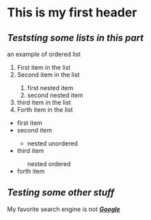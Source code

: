 <h1>
    This is my first header
    </h1>
    <h2><strong><em>
        Teststing some lists in this part
        </h2></em></strong>
        <p>an example of ordered list
            </p>
        <ol>
            <li>First item in the list</li>
            <li>Second item in the list</li>
                <ol>
                    <li>first nested item</li>
                    <li>second nested item</li>
                </ol>
            <li>third item in the list</li>
            <li>Forth item in the list</li>
            </ol>
        <ul>
            <li>first item</li>
            <li>second item</li>
                <ul>
                    <li>nested unordered</li>
                </ul>
            <li>third item</li>
                <ol>nested ordered</ol>
            <li>forth item</li>
        </ul>
    <h2><strong><em>
        Testing some other stuff
        </h2></em></strong>
        <p>My favorite search engine is not
            <a href="google.com"><strong><em>Google</em></strong></a> 
        </p>
    
